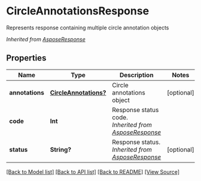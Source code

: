 ﻿# CircleAnnotationsResponse
Represents response containing multiple circle annotation objects

*Inherited from [AsposeResponse](AsposeResponse.md)*
## Properties
Name | Type | Description | Notes
------------ | ------------- | ------------- | -------------
**annotations** | [**CircleAnnotations?**](CircleAnnotations.md) | Circle annotations object | [optional]
**code** | **Int** | Response status code.<br />*Inherited from [AsposeResponse](AsposeResponse.md)* | 
**status** | **String?** | Response status.<br />*Inherited from [AsposeResponse](AsposeResponse.md)* | [optional]

[[Back to Model list]](../README.md#documentation-for-models) [[Back to API list]](../README.md#documentation-for-api-endpoints) [[Back to README]](../README.md) [[View Source]](../AsposePdfCloud/Models/CircleAnnotationsResponse.swift)


